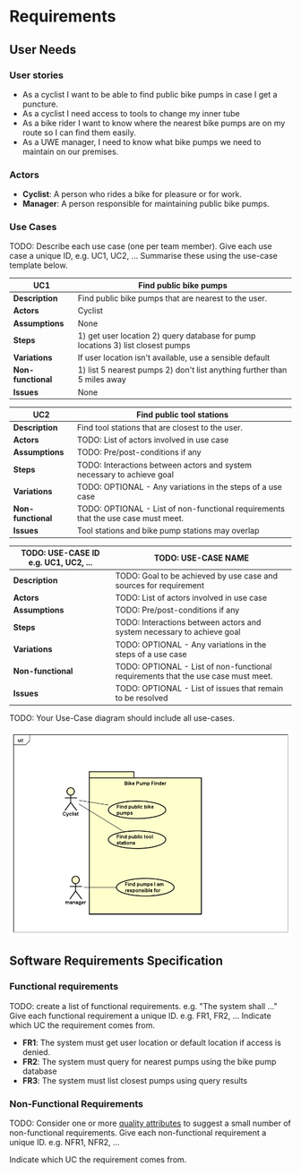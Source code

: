 # Requirements

## User Needs

### User stories
* As a cyclist I want to be able to find public bike pumps in case I get a puncture.
* As a cyclist I need access to tools to change my inner tube
* As a bike rider I want to know where the nearest bike pumps are on my route so I can find them easily.
* As a UWE manager, I need to know what bike pumps we need to maintain on our premises.


### Actors
* **Cyclist**: A person who rides a bike for pleasure or for work.
* **Manager**: A person responsible for maintaining public bike pumps.

### Use Cases
TODO: Describe each use case (one per team member).
    Give each use case a unique ID, e.g. UC1, UC2, ...
    Summarise these using the use-case template below.

| UC1 | Find public bike pumps | 
| -------------------------------------- | ------------------- |
| **Description** | Find public bike pumps that are nearest to the user. |
| **Actors** | Cyclist |
| **Assumptions** | None |
| **Steps** | 1) get user location 2) query database for pump locations 3) list closest pumps |
| **Variations** | If user location isn't available, use a sensible default |
| **Non-functional** | 1) list 5 nearest pumps 2) don't list anything further than 5 miles away |
| **Issues** | None |



| UC2 | Find public tool stations | 
| -------------------------------------- | ------------------- |
| **Description** | Find tool stations that are closest to the user. |
| **Actors** | TODO: List of actors involved in use case |
| **Assumptions** | TODO: Pre/post-conditions if any</td></tr>
| **Steps** | TODO: Interactions between actors and system necessary to achieve goal |
| **Variations** | TODO: OPTIONAL - Any variations in the steps of a use case |
| **Non-functional** | TODO: OPTIONAL - List of non-functional requirements that the use case must meet. |
| **Issues** | Tool stations and bike pump stations may overlap |


| TODO: USE-CASE ID e.g. UC1, UC2, ... | TODO: USE-CASE NAME | 
| -------------------------------------- | ------------------- |
| **Description** | TODO: Goal to be achieved by use case and sources for requirement |
| **Actors** | TODO: List of actors involved in use case |
| **Assumptions** | TODO: Pre/post-conditions if any</td></tr>
| **Steps** | TODO: Interactions between actors and system necessary to achieve goal |
| **Variations** | TODO: OPTIONAL - Any variations in the steps of a use case |
| **Non-functional** | TODO: OPTIONAL - List of non-functional requirements that the use case must meet. |
| **Issues** | TODO: OPTIONAL - List of issues that remain to be resolved |

TODO: Your Use-Case diagram should include all use-cases.

![Insert your Use-Case Diagram Here](images/UseCaseDiagram.png)

## Software Requirements Specification
### Functional requirements
TODO: create a list of functional requirements. 
    e.g. "The system shall ..."
    Give each functional requirement a unique ID. e.g. FR1, FR2, ...
    Indicate which UC the requirement comes from.

<action><result><object>

* **FR1**: The system must get user location or default location if access is denied.
* **FR2**: The system must query for nearest pumps using the bike pump database
* **FR3**: The system must list closest pumps using query results


### Non-Functional Requirements
TODO: Consider one or more [quality attributes](https://en.wikipedia.org/wiki/ISO/IEC_9126) to suggest a small number of non-functional requirements.
Give each non-functional requirement a unique ID. e.g. NFR1, NFR2, ...

Indicate which UC the requirement comes from.
